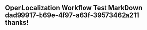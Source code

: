 <properties
ms.topic="hero-topic"
ms.test1="hero-topic"
ms.test2="test"/>

## OpenLocalization Workflow Test MarkDown dad99917-b69e-4f97-a63f-39573462a211 thanks!
<!--HONumber=Mar16_HO2-->
